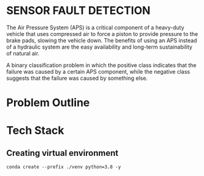 # SENSOR FAULT DETECTION

The Air Pressure System (APS) is a critical component of a heavy-duty vehicle that uses compressed air to force a piston to provide pressure to the brake pads, slowing the vehicle down. The benefits of using an APS instead of a hydraulic system are the easy availability and long-term sustainability of natural air.

A binary classification problem in which the positive class indicates that the failure was caused by a certain APS component, while the negative class suggests that the failure was caused by something else.

# Problem Outline

# Tech Stack


## Creating virtual environment
```
conda create --prefix ./venv python=3.8 -y
```